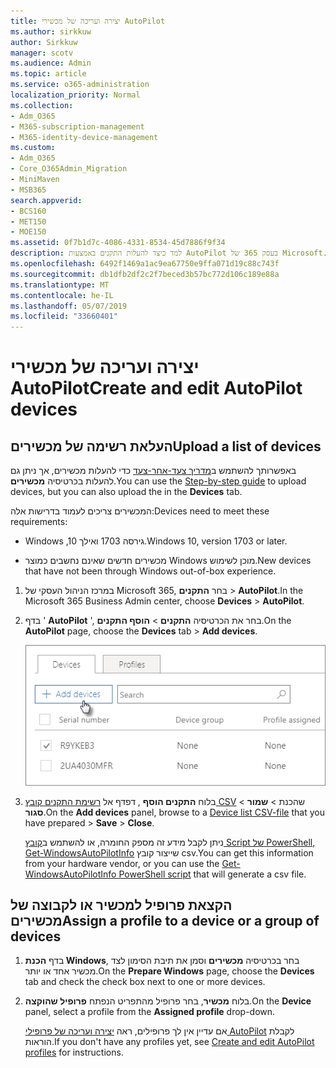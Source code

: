 ```yaml
---
title: יצירה ועריכה של מכשירי AutoPilot
ms.author: sirkkuw
author: Sirkkuw
manager: scotv
ms.audience: Admin
ms.topic: article
ms.service: o365-administration
localization_priority: Normal
ms.collection:
- Adm_O365
- M365-subscription-management
- M365-identity-device-management
ms.custom:
- Adm_O365
- Core_O365Admin_Migration
- MiniMaven
- MSB365
search.appverid:
- BCS160
- MET150
- MOE150
ms.assetid: 0f7b1d7c-4086-4331-8534-45d7886f9f34
description: למד כיצד להעלות התקנים באמצעות AutoPilot בעסק 365 של Microsoft. באפשרותך להקצות פרופיל התקן או קבוצה של התקנים.
ms.openlocfilehash: 6492f1469a1ac9ea67750e9ffa071d19c88c743f
ms.sourcegitcommit: db1dfb2df2c2f7beced3b57bc772d106c189e88a
ms.translationtype: MT
ms.contentlocale: he-IL
ms.lasthandoff: 05/07/2019
ms.locfileid: "33660401"
---
```

# <a name="create-and-edit-autopilot-devices"></a><span data-ttu-id="5515c-104">יצירה ועריכה של מכשירי AutoPilot</span><span class="sxs-lookup"><span data-stu-id="5515c-104">Create and edit AutoPilot devices</span></span>

## <a name="upload-a-list-of-devices"></a><span data-ttu-id="5515c-105">העלאת רשימה של מכשירים</span><span class="sxs-lookup"><span data-stu-id="5515c-105">Upload a list of devices</span></span>

<span data-ttu-id="5515c-106">באפשרותך להשתמש ב[מדריך צעד-אחר-צעד](add-autopilot-devices-and-profile.md) כדי להעלות מכשירים, אך ניתן גם להעלות בכרטיסיה **מכשירים**.</span><span class="sxs-lookup"><span data-stu-id="5515c-106">You can use the [Step-by-step guide](add-autopilot-devices-and-profile.md) to upload devices, but you can also upload the in the **Devices** tab.</span></span> 
  
<span data-ttu-id="5515c-107">המכשירים צריכים לעמוד בדרישות אלה:</span><span class="sxs-lookup"><span data-stu-id="5515c-107">Devices need to meet these requirements:</span></span>
  
- <span data-ttu-id="5515c-108">Windows ,10 גירסה 1703 ואילך.</span><span class="sxs-lookup"><span data-stu-id="5515c-108">Windows 10, version 1703 or later.</span></span>
    
- <span data-ttu-id="5515c-109">מכשירים חדשים שאינם נחשבים כמוצר Windows מוכן לשימוש.</span><span class="sxs-lookup"><span data-stu-id="5515c-109">New devices that have not been through Windows out-of-box experience.</span></span>

1. <span data-ttu-id="5515c-110">במרכז הניהול העסקי של Microsoft 365, בחר **התקנים** \> **AutoPilot**.</span><span class="sxs-lookup"><span data-stu-id="5515c-110">In the Microsoft 365 Business Admin center, choose **Devices** \> **AutoPilot**.</span></span>
  
2. <span data-ttu-id="5515c-111">בדף ' **AutoPilot** ', בחר את הכרטיסיה **התקנים** \> **הוסף התקנים**.</span><span class="sxs-lookup"><span data-stu-id="5515c-111">On the **AutoPilot** page, choose the **Devices** tab \> **Add devices**.</span></span>
    
    ![In the Devices tab, choose Add devices.](media/6ba81e22-c873-40ad-8a72-ce64d15ea6ba.png)
  
3. <span data-ttu-id="5515c-113">בלוח **התקנים הוסף** , דפדף אל [רשימת התקנים קובץ CSV](https://support.office.com/article/932e3676-2491-49f0-9177-d893d2f5276e) שהכנת \> **שמור** \> **סגור**.</span><span class="sxs-lookup"><span data-stu-id="5515c-113">On the **Add devices** panel, browse to a [Device list CSV-file](https://support.office.com/article/932e3676-2491-49f0-9177-d893d2f5276e) that you have prepared \> **Save** \> **Close**.</span></span>
    
    <span data-ttu-id="5515c-114">ניתן לקבל מידע זה מספק החומרה, או להשתמש ב[קובץ Script של PowerShell, ‏Get-WindowsAutoPilotInfo](https://www.powershellgallery.com/packages/Get-WindowsAutoPilotInfo) שייצור קובץ csv.</span><span class="sxs-lookup"><span data-stu-id="5515c-114">You can get this information from your hardware vendor, or you can use the [Get-WindowsAutoPilotInfo PowerShell script](https://www.powershellgallery.com/packages/Get-WindowsAutoPilotInfo) that will generate a csv file.</span></span> 
    
## <a name="assign-a-profile-to-a-device-or-a-group-of-devices"></a><span data-ttu-id="5515c-115">הקצאת פרופיל למכשיר או לקבוצה של מכשירים</span><span class="sxs-lookup"><span data-stu-id="5515c-115">Assign a profile to a device or a group of devices</span></span>

1. <span data-ttu-id="5515c-116">בדף **הכנת Windows**, בחר בכרטיסיה **מכשירים** וסמן את תיבת הסימון לצד מכשיר אחד או יותר.</span><span class="sxs-lookup"><span data-stu-id="5515c-116">On the **Prepare Windows** page, choose the **Devices** tab and check the check box next to one or more devices.</span></span> 
    
2. <span data-ttu-id="5515c-117">בלוח **מכשיר**, בחר פרופיל מהתפריט הנפתח **פרופיל שהוקצה**.</span><span class="sxs-lookup"><span data-stu-id="5515c-117">On the **Device** panel, select a profile from the **Assigned profile** drop-down.</span></span> 
    
    <span data-ttu-id="5515c-118">אם עדיין אין לך פרופילים, ראה [יצירה ועריכה של פרופילי AutoPilot](create-and-edit-autopilot-profiles.md) לקבלת הוראות.</span><span class="sxs-lookup"><span data-stu-id="5515c-118">If you don't have any profiles yet, see [Create and edit AutoPilot profiles](create-and-edit-autopilot-profiles.md) for instructions.</span></span> 
    
